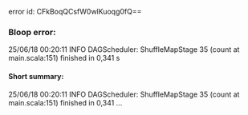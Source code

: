 error id: CFkBoqQCsfW0wlKuoqg0fQ==
### Bloop error:

25/06/18 00:20:11 INFO DAGScheduler: ShuffleMapStage 35 (count at main.scala:151) finished in 0,341 s
#### Short summary: 

25/06/18 00:20:11 INFO DAGScheduler: ShuffleMapStage 35 (count at main.scala:151) finished in 0,341 ...